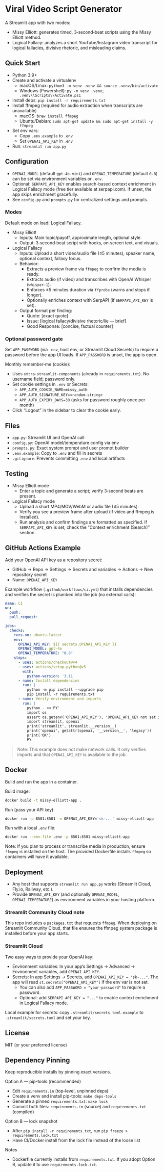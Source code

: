 # Viral Video Script Generator

A Streamlit app with two modes:
- Missy Elliott: generates timed, 3‑second‑beat scripts using the Missy Elliott method.
- Logical Fallacy: analyzes a short YouTube/Instagram video transcript for logical fallacies, divisive rhetoric, and misleading claims.

## Quick Start
- Python 3.9+
- Create and activate a virtualenv
  - macOS/Linux: `python3 -m venv .venv && source .venv/bin/activate`
  - Windows (Powershell): `py -m venv .venv; .venv\\Scripts\\Activate.ps1`
- Install deps: `pip install -r requirements.txt`
- Install ffmpeg (required for audio extraction when transcripts are unavailable)
  - macOS: `brew install ffmpeg`
  - Ubuntu/Debian: `sudo apt-get update && sudo apt-get install -y ffmpeg`
- Set env vars:
  - Copy `.env.example` to `.env`
  - Set `OPENAI_API_KEY` in `.env`
- Run: `streamlit run app.py`

## Configuration
- `OPENAI_MODEL` (default `gpt-4o-mini`) and `OPENAI_TEMPERATURE` (default `0.8`) can be set via environment variables or `.env`.
- Optional: `SERPAPI_API_KEY` enables search-based context enrichment in Logical Fallacy mode (free tier available at serpapi.com). If unset, the app skips enrichment gracefully.
- See `config.py` and `prompts.py` for centralized settings and prompts.

### Modes
Default mode on load: Logical Fallacy.
- Missy Elliott
  - Inputs: Main topic/payoff, approximate length, optional style.
  - Output: 3‑second‑beat script with hooks, on‑screen text, and visuals.
- Logical Fallacy
  - Inputs: Upload a short video/audio file (≤5 minutes), speaker name, optional context, fallacy focus.
  - Behavior:
    - Extracts a preview frame via `ffmpeg` to confirm the media is ready.
    - Extracts audio (if video) and transcribes with OpenAI Whisper (`whisper-1`).
    - Enforces ≤5 minutes duration via `ffprobe` (warns and stops if longer).
    - Optionally enriches context with SerpAPI (if `SERPAPI_API_KEY` is set).
  - Output format per finding:
    - Quote: [exact quote]
    - Issue: [logical fallacy/divisive rhetoric/lie — brief]
    - Good Response: [concise, factual counter]

### Optional password gate
Set `APP_PASSWORD` (via `.env`, host env, or Streamlit Cloud Secrets) to require a password before the app UI loads. If `APP_PASSWORD` is unset, the app is open.

Monthly remember-me (cookie):
- Uses `extra-streamlit-components` (already in `requirements.txt`). No username field; password only.
- Set cookie settings in `.env` or Secrets:
  - `APP_AUTH_COOKIE_NAME=missy_auth`
  - `APP_AUTH_SIGNATURE_KEY=<random-string>`
  - `APP_AUTH_EXPIRY_DAYS=30` (asks for password roughly once per month)
- Click “Logout” in the sidebar to clear the cookie early.

## Files
- `app.py`: Streamlit UI and OpenAI call
- `config.py`: OpenAI model/temperature config via env
- `prompts.py`: Exact system prompt and user prompt builder
- `.env.example`: Copy to `.env` and fill in secrets
- `.gitignore`: Prevents committing `.env` and local artifacts

## Testing
- Missy Elliott mode
  - Enter a topic and generate a script; verify 3‑second beats are present.
- Logical Fallacy mode
  - Upload a short MP4/MOV/WebM or audio file (≤5 minutes).
  - Verify you see a preview frame after upload (if video and ffmpeg is installed).
  - Run analysis and confirm findings are formatted as specified. If `SERPAPI_API_KEY` is set, check the “Context enrichment (Search)” section.

## GitHub Actions Example
Add your OpenAI API key as a repository secret:
- GitHub → Repo → Settings → Secrets and variables → Actions → New repository secret
- Name: `OPENAI_API_KEY`

Example workflow (`.github/workflows/ci.yml`) that installs dependencies and verifies the secret is plumbed into the job (no external calls):

```yaml
name: CI
on:
  push:
  pull_request:

jobs:
  checks:
    runs-on: ubuntu-latest
    env:
      OPENAI_API_KEY: ${{ secrets.OPENAI_API_KEY }}
      OPENAI_MODEL: gpt-4o
      OPENAI_TEMPERATURE: "0.8"
    steps:
      - uses: actions/checkout@v4
      - uses: actions/setup-python@v5
        with:
          python-version: '3.11'
      - name: Install dependencies
        run: |
          python -m pip install --upgrade pip
          pip install -r requirements.txt
      - name: Verify environment and imports
        run: |
          python - <<'PY'
          import os
          assert os.getenv('OPENAI_API_KEY'), 'OPENAI_API_KEY not set in env'
          import streamlit, openai
          print('streamlit', streamlit.__version__)
          print('openai', getattr(openai, '__version__', 'legacy'))
          print('OK')
          PY
```

> Note: This example does not make network calls. It only verifies imports and that `OPENAI_API_KEY` is available to the job.

## Docker
Build and run the app in a container.

Build image:

```bash
docker build -t missy-elliott-app .
```

Run (pass your API key):

```bash
docker run -p 8501:8501 -e OPENAI_API_KEY='sk-...' missy-elliott-app
```

Run with a local `.env` file:

```bash
docker run --env-file .env -p 8501:8501 missy-elliott-app
```

Note: If you plan to process or transcribe media in production, ensure `ffmpeg` is installed on the host. The provided Dockerfile installs `ffmpeg` so containers will have it available.

## Deployment
- Any host that supports `streamlit run app.py` works (Streamlit Cloud, Fly.io, Railway, etc.).
- Provide `OPENAI_API_KEY` (and optionally `OPENAI_MODEL`, `OPENAI_TEMPERATURE`) as environment variables in your hosting platform.

### Streamlit Community Cloud note
This repo includes a `packages.txt` that requests `ffmpeg`. When deploying on Streamlit Community Cloud, that file ensures the ffmpeg system package is installed before your app starts.

### Streamlit Cloud
Two easy ways to provide your OpenAI key:
- Environment variables: In your app’s Settings → Advanced → Environment variables, add `OPENAI_API_KEY`.
- Secrets: In app Settings → Secrets, add `OPENAI_API_KEY = "sk-..."`. The app will read `st.secrets["OPENAI_API_KEY"]` if the env var is not set.
  - You can also add `APP_PASSWORD = "your-password"` to require a password.
  - Optional: add `SERPAPI_API_KEY = "..."` to enable context enrichment in Logical Fallacy mode.

Local example for secrets: copy `.streamlit/secrets.toml.example` to `.streamlit/secrets.toml` and set your key.

## License
MIT (or your preferred license)

## Dependency Pinning
Keep reproducible installs by pinning exact versions.

Option A — pip-tools (recommended)
- Edit `requirements.in` (top-level, unpinned deps)
- Create a venv and install pip-tools: `make deps-tools`
- Generate a pinned `requirements.txt`: `make lock`
- Commit both files: `requirements.in` (source) and `requirements.txt` (compiled)

Option B — lock snapshot
- After `pip install -r requirements.txt`, run `pip freeze > requirements.lock.txt`
- Have CI/Docker install from the lock file instead of the loose list

Notes
- Dockerfile currently installs from `requirements.txt`. If you adopt Option B, update it to use `requirements.lock.txt`.
